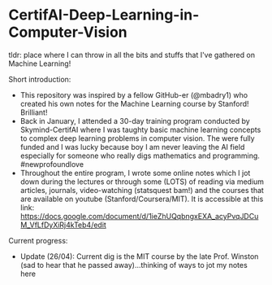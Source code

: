 # CertifAI-Deep-Learning-in-Computer-Vision
tldr: place where I can throw in all the bits and stuffs that I've gathered on Machine Learning! 

Short introduction:
- This repository was inspired by a fellow GitHub-er (@mbadry1) who created his own notes for the Machine Learning course by Stanford! Brilliant!
- Back in January, I attended a 30-day training program conducted by Skymind-CertifAI where I was taughty basic machine learning concepts to complex deep learning problems in computer vision. The were fully funded and I was lucky because boy I am never leaving the AI field especially for someone who really digs mathematics and programming. #newprofoundlove
- Throughout the entire program, I wrote some online notes which I jot down during the lectures or through some (LOTS) of reading via medium articles, journals, video-watching (statsquest bam!) and the courses that are available on youtube (Stanford/Coursera/MIT). It is accessible at this link: https://docs.google.com/document/d/1ieZhUQqbngxEXA_acyPvqJDCuM_VfLfDyXiRj4kTeb4/edit

Current progress:
- Update (26/04): Current dig is the MIT course by the late Prof. Winston (sad to hear that he passed away)...thinking of ways to jot my notes here
